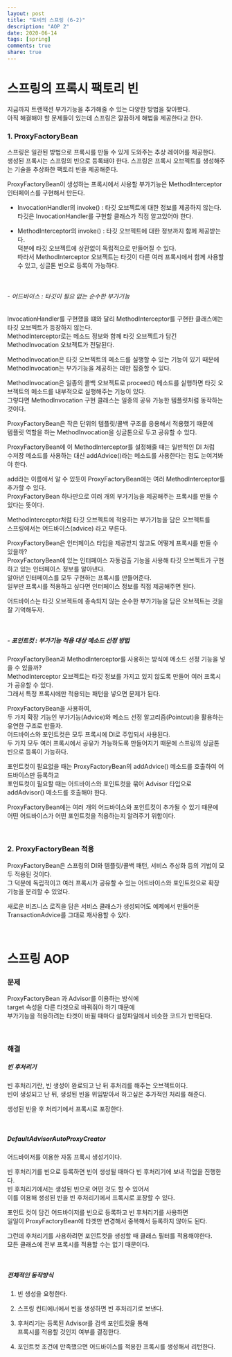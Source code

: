 ```yaml
---
layout: post
title: "토비의 스프링 (6-2)"  
description: "AOP 2" 
date: 2020-06-14
tags: [spring]
comments: true
share: true
---
```



# 스프링의 프록시 팩토리 빈     

지금까지 트랜잭션 부가기능을 추가해줄 수 있는 다양한 방법을 찾아봤다.     
아직 해결해야 할 문제들이 있는데 스프링은 깔끔하게 해법을 제공한다고 한다.   


### 1. ProxyFactoryBean    

스프링은 일관된 방법으로 프록시를 만들 수 있게 도와주는 추상 레이어를 제공한다.   
생성된 프록시는 스프링의 빈으로 등록돼야 한다. 스프링은 프록시 오브젝트를 생성해주는 기술을 추상화한 팩토리 빈을 제공해준다.   

ProxyFactoryBean이 생성하는 프록시에서 사용할 부가기능은 MethodInterceptor 인터페이스를 구현해서 만든다.   


- InvocationHandler의 invoke() : 타깃 오브젝트에 대한 정보를 제공하지 않는다.   
타깃은 InvocationHandler를 구현할 클래스가 직접 알고있어야 한다.      

- MethodInterceptor의 invoke() : 타깃 오브젝트에 대한 정보까지 함께 제공받는다.   
덕분에 타깃 오브젝트에 상관없이 독립적으로 만들어질 수 있다.  
따라서 MethodInterceptor 오브젝트는 타깃이 다른 여러 프록시에서 함께 사용할 수 있고, 싱글톤 빈으로 등록이 가능하다.    

<br/>      

###### - 어드바이스 : 타깃이 필요 없는 순수한 부가기능    

InvocationHandler를 구현했을 떄와 달리 MethodInterceptor를 구현한 클래스에는     
타깃 오브젝트가 등장하지 않는다.   
MethodInterceptor로는 메소드 정보와 함께 타깃 오브젝트가 담긴 MethodInvocation 오브젝트가 전달된다.   


MethodInvocation은 타깃 오브젝트의 메소드를 실행할 수 있는 기능이 있기 때문에   
MethodInvocation는 부가기능을 제공하는 데만 집중할 수 있다.   

MethodInvocation은 일종의 콜백 오브젝트로 
proceed() 메소드를 실행하면 타깃 오브젝트의 메소드를 내부적으로 실행해주는 기능이 있다.         
그렇다면 MethodInvocation 구현 클래스는 일종의 공유 가능한 템플릿처럼 동작하는 것이다.       


ProxyFactoryBean은 작은 단위의 템플릿/콜백 구조를 응용해서 적용했기 때문에   
템플릿 역할을 하는 MethodInvocation을 싱글톤으로 두고 공유할 수 있다.   


ProxyFactoryBean에 이 MethodInterceptor를 설정해줄 때는 일반적인 DI 처럼   
수저장 메소드를 사용하는 대신 addAdvice()라는 메소드를 사용한다는 점도 눈여겨봐야 한다.    

add라는 이름에서 알 수 있듯이 ProxyFactoryBean에는 여러 MethodInterceptor를 추가할 수 있다.    
ProxyFactoryBean 하나만으로 여러 개의 부가기능을 제공해주는 프록시를 만들 수 있다는 뜻이다.    

MethodInterceptor처럼 타깃 오브젝트에 적용하는 부가기능을 담은 오브젝트를  
스프링에서는 어드바이스(advice) 라고 부른다.    


ProxyFactoryBean은 인터페이스 타입을 제공받지 않고도 어떻게 프록시를 만들 수 있을까?    
ProxyFactoryBean에 있는 인터페이스 자동검출 기능을 사용해 타깃 오브젝트가 구현하고 있는 인터페이스 정보를 알아낸다.   
알아낸 인터페이스를 모두 구현하는 프록시를 만들어준다.    
일부만 프록시를 적용하고 싶다면 인터페이스 정보를 직접 제공해주면 된다.   

어드바이스는 타깃 오브젝트에 종속되지 않는 순수한 부가기능을 담은 오브젝트는 것을 잘 기억해두자.     

<br/>      


##### - 포인트컷 : 부가기능 적용 대상 메소드 선정 방법   


ProxyFactoryBean과 MethodInterceptor를 사용하는 방식에 메소드 선정 기능을 넣을 수 있을까?  
MethodInterceptor 오브젝트는 타깃 정보를 가지고 있지 않도록 만들어 여러 프록시가 공유할 수 있다.     
그래서 특정 프록시에만 적용되는 패턴을 넣으면 문제가 된다.     

ProxyFactoryBean을 사용하여,    
두 가지 확장 기능인 부가기능(Advice)와 메소드 선정 알고리즘(Pointcut)을 활용하는 유연한 구조로 만들자.   
어드바이스와 포인트컷은 모두 프록시에 DI로 주입되서 사용된다.   
두 가지 모두 여러 프록시에서 공유가 가능하도록 만들어지기 때문에 스프링의 싱글톤 빈으로 등록이 가능하다.   

포인트컷이 필요없을 때는 ProxyFactoryBean의 addAdvice() 메소드를 호출하여 어드바이스만 등록하고   
포인트컷이 필요할 때는 어드바이스와 포인트컷을 묶어 Advisor 타입으로 addAdvisor() 메소드를 호출해야 한다.   

ProxyFactoryBean에는 여러 개의 어드바이스와 포인트컷이 추가될 수 있기 때문에   
어떤 어드바이스가 어떤 포인트컷을 적용하는지 알려주기 위함이다.    

<br/>         


### 2. ProxyFactoryBean 적용     

ProxyFactoryBean은 스프링의 DI와 템플릿/콜백 패턴, 서비스 추상화 등의 기법이 모두 적용된 것이다.   
그 덕분에 독립적이고 여러 프록시가 공유할 수 있는 어드바이스와 포인트컷으로 확장 기능을 분리할 수 있었다.    

새로운 비즈니스 로직을 담은 서비스 클래스가 생성되어도 예제에서 만들어둔 TransactionAdvice를 그대로 재사용할 수 있다.   


<br/>      


# 스프링 AOP   

### 문제     

ProxyFactoryBean 과 Advisor를 이용하는 방식에   
target 속성을 다른 타겟으로 바꿔줘야 하기 때문에   
부가기능을 적용하려는 타겟이 바뀔 때마다 설정파일에서 비슷한 코드가 반복된다.  

<br/>      

### 해결   

##### 빈 후처리기    

빈 후처리기란, 빈 생성이 완료되고 난 뒤 후처리를 해주는 오브젝트이다.    
빈이 생성되고 난 뒤, 생성된 빈을 위임받아서 하고싶은 추가적인 처리를 해준다.    

생성된 빈을 후 처리기에서 프록시로 포장한다.    

<br/>      

##### DefaultAdvisorAutoProxyCreator      

어드바이저를 이용한 자동 프록시 생성기이다.   

빈 후처리기를 빈으로 등록하면 빈이 생성될 때마다 빈 후처리기에 보내 작업을 진행한다.    
빈 후처리기에서는 생성된 빈으로 어떤 것도 할 수 있어서   
이를 이용해 생성된 빈을 빈 후처리기에서 프록시로 포장할 수 있다.  



포인트 컷이 담긴 어드바이저를 빈으로 등록하고 빈 후처리기를 사용하면     
일일이 ProxyFactoryBean에 타겟만 변경해서 중복해서 등록하지 않아도 된다.       

그런데 후처리기를 사용하려면 포인트컷을 생성할 때 클래스 필터를 적용해야한다.      
모든 클래스에 전부 프록시를 적용할 수는 없기 때문이다.   
  
<br/>       


##### 전체적인 동작방식     

1. 빈 생성을 요청한다.   

2. 스프링 컨티에너에서 빈을 생성하면 빈 후처리기로 보낸다.     

3. 후처리기는 등록된 Advisor를 검색 포인트컷읉 통해     
프록시를 적용할 것인지 여부를 결정한다.      

4. 포인트컷 조건에 만족했으면 어드바이스를 적용한 프록시를 생성해서 리턴한다.          


<br/>       